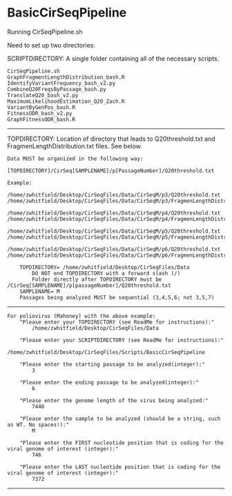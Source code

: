 # BasicCirSeqPipeline
Running CirSeqPipeline.sh

Need to set up two directories:

SCRIPTDIRECTORY: A single folder containing all of the necessary scripts.

	CirSeqPipeline.sh
	GraphFragmentLengthDistribution_bash.R
	IdentifyVariantFrequency_bash_v2.py
	CombineQ20FreqsByPassage_bash.py
	TranslateQ20_bash_v2.py
	MaximumLikelihoodEstimation_Q20_Zach.R
	VariantByGenPos_bash.R
	FitnessODR_bash_v2.py
	GraphFitnessODR_bash.R

----------------------------------------------------------------------------------------------------------------------------------
TOPDIRECTORY: Location of directory that leads to Q20threshold.txt and FragmenLengthDistribution.txt files. See below.

	Data MUST be organized in the following way:
		[TOPDIRECTORY]/CirSeq[SAMPLENAME]/p[PassageNumber]/Q20threshold.txt

	Example:

	/home/zwhitfield/Desktop/CirSeqFiles/Data/CirSeqM/p3/Q20threshold.txt
	/home/zwhitfield/Desktop/CirSeqFiles/Data/CirSeqM/p3/FragmenLengthDistribution.txt

	/home/zwhitfield/Desktop/CirSeqFiles/Data/CirSeqM/p4/Q20threshold.txt
	/home/zwhitfield/Desktop/CirSeqFiles/Data/CirSeqM/p4/FragmenLengthDistribution.txt

	/home/zwhitfield/Desktop/CirSeqFiles/Data/CirSeqM/p5/Q20threshold.txt
	/home/zwhitfield/Desktop/CirSeqFiles/Data/CirSeqM/p5/FragmenLengthDistribution.txt

	/home/zwhitfield/Desktop/CirSeqFiles/Data/CirSeqM/p6/Q20threshold.txt
	/home/zwhitfield/Desktop/CirSeqFiles/Data/CirSeqM/p6/FragmenLengthDistribution.txt

		TOPDIRECTORY= /home/zwhitfield/Desktop/CirSeqFiles/Data
			DO NOT end TOPDIRECTORY with a forward slash (/)
			Folder directly after TOPDIRECTORY must be /CirSeq[SAMPLENAME]/p[passageNumber]/Q20threshold.txt
		SAMPLENAME= M
		Passages being analyzed MUST be sequential (3,4,5,6; not 3,5,7)
---------------------------------
	For poliovirus (Mahoney) with the above example:
		"Please enter your TOPDIRECTORY (see ReadMe for instructions):"
			/home/zwhitfield/Desktop/CirSeqFiles/Data

		"Please enter your SCRIPTDIRECTORY (see ReadMe for instructions):"
			/home/zwhitfield/Desktop/CirSeqFiles/Scripts/BasicCirSeqPipeline

		"Please enter the starting passage to be analyzed(integer):"
			3

		"Please enter the ending passage to be analyzed(integer):"
			6

		"Please enter the genome length of the virus being analyzed:"
			7440

		"Please enter the sample to be analyzed (should be a string, such as WT. No spaces!):"
			M

		"Please enter the FIRST nucleotide position that is coding for the viral genome of interest (integer):"
			746

		"Please enter the LAST nucleotide position that is coding for the viral genome of interest (integer):"
			7372
---------------------------------
